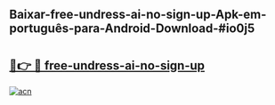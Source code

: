 ## Baixar-free-undress-ai-no-sign-up-Apk-em-português​-para-Android-Download-#io0j5

# <h2><a href="https://ainizakaria.my?title=free-undress-ai-no-sign-up&ref=20M">🔗👉 🔴 free-undress-ai-no-sign-up</a></h2>

[![acn](https://github.com/user-attachments/assets/0f9c940e-d8b0-45ae-aac7-cd30a18b3e1c)](https://ainizakaria.my?title=free-undress-ai-no-sign-up&ref=20M)

